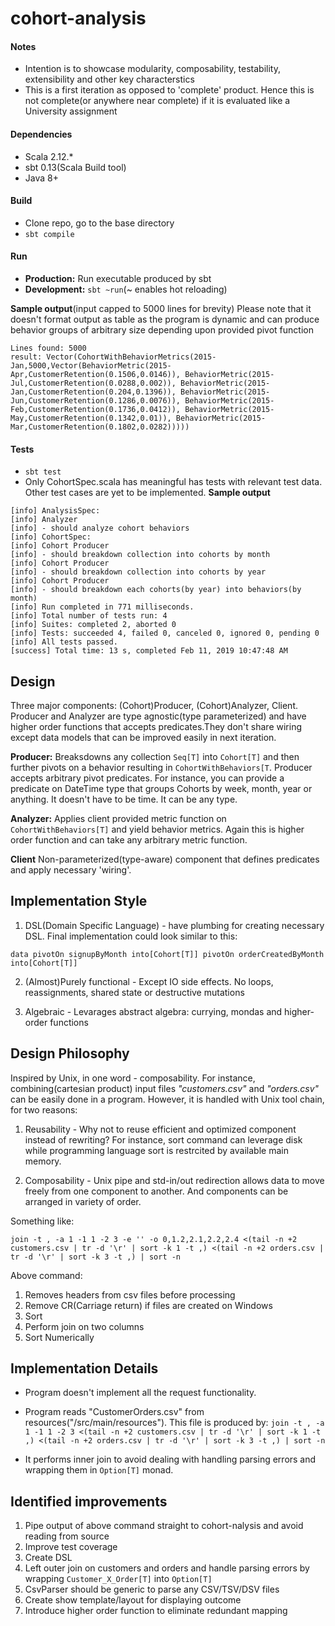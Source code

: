 # cohort-analysis

#### Notes

- Intention is to showcase modularity, composability, testability, extensibility and other key characterstics
- This is a first iteration as opposed to 'complete' product. Hence this is not complete(or anywhere near complete) if it is evaluated like a University assignment

#### Dependencies
- Scala 2.12.*
- sbt 0.13(Scala Build tool)
- Java 8+

#### Build
- Clone repo, go to the base directory
- `sbt compile`

#### Run
- **Production:** Run executable produced by sbt
- **Development:** `sbt ~run`(~ enables hot reloading)

**Sample output**(input capped to 5000 lines for brevity)
  Please note that it doesn't format output as table as the program is dynamic and can produce behavior groups of arbitrary size depending upon provided pivot function
```
Lines found: 5000
result: Vector(CohortWithBehaviorMetrics(2015-Jan,5000,Vector(BehaviorMetric(2015-Apr,CustomerRetention(0.1506,0.0146)), BehaviorMetric(2015-Jul,CustomerRetention(0.0288,0.002)), BehaviorMetric(2015-Jan,CustomerRetention(0.204,0.1396)), BehaviorMetric(2015-Jun,CustomerRetention(0.1286,0.0076)), BehaviorMetric(2015-Feb,CustomerRetention(0.1736,0.0412)), BehaviorMetric(2015-May,CustomerRetention(0.1342,0.01)), BehaviorMetric(2015-Mar,CustomerRetention(0.1802,0.0282)))))
```
#### Tests
- `sbt test`
- Only CohortSpec.scala has meaningful has tests with relevant test data. Other test cases are yet to be implemented. 
**Sample output**
```
[info] AnalysisSpec:
[info] Analyzer
[info] - should analyze cohort behaviors
[info] CohortSpec:
[info] Cohort Producer
[info] - should breakdown collection into cohorts by month
[info] Cohort Producer
[info] - should breakdown collection into cohorts by year
[info] Cohort Producer
[info] - should breakdown each cohorts(by year) into behaviors(by month)
[info] Run completed in 771 milliseconds.
[info] Total number of tests run: 4
[info] Suites: completed 2, aborted 0
[info] Tests: succeeded 4, failed 0, canceled 0, ignored 0, pending 0
[info] All tests passed.
[success] Total time: 13 s, completed Feb 11, 2019 10:47:48 AM
```

## Design
Three major components: (Cohort)Producer, (Cohort)Analyzer, Client. Producer and Analyzer are type agnostic(type parameterized) and have higher order functions that accepts predicates.They don't share wiring except data models that can be improved easily in next iteration.

**Producer:** Breaksdowns any collection `Seq[T]` into `Cohort[T]` and then further pivots on a behavior resulting in
`CohortWithBehaviors[T`. Producer accepts arbitrary pivot predicates. For instance, you can provide a predicate on DateTime type that groups Cohorts by week, month, year or anything. It doesn't have to be time. It can be any type.

**Analyzer:** Applies client provided metric function on `CohortWithBehaviors[T]` and yield behavior metrics. Again this is higher order function and can take any arbitrary metric function.

**Client** Non-parameterized(type-aware) component that defines predicates and apply necessary 'wiring'.


## Implementation Style
1. DSL(Domain Specific Language) - have plumbing for creating necessary DSL. Final implementation could look similar to this:

`data pivotOn signupByMonth into[Cohort[T]] pivotOn orderCreatedByMonth into[Cohort[T]]`

2. (Almost)Purely functional - Except IO side effects. No loops, reassignments, shared state or destructive mutations

3. Algebraic - Levarages abstract algebra: currying, mondas and higher-order functions


## Design Philosophy
Inspired by Unix, in one word - composability. For instance, combining(cartesian product) input files *"customers.csv"*
and *"orders.csv"* can be easily done in a program. However, it is handled with Unix tool chain, for two reasons:

1. Reusability - Why not to reuse efficient and optimized component instead of rewriting? For instance, sort command can leverage disk while programming language sort is restrcited by available main memory.

2. Composability - Unix pipe and std-in/out redirection allows data to move freely from one component to another. And components can be arranged in variety of order.

Something like:

`join -t , -a 1 -1 1 -2 3 -e '' -o 0,1.2,2.1,2.2,2.4 <(tail -n +2 customers.csv | tr -d '\r' | sort -k 1 -t ,) <(tail -n +2 orders.csv | tr -d '\r' | sort -k 3 -t ,) | sort -n`

Above command:
1. Removes headers from csv files before processing
2. Remove CR(Carriage return) if files are created on Windows
3. Sort
4. Perform join on two columns
5. Sort Numerically

## Implementation Details

- Program doesn't implement all the request functionality.

- Program reads "CustomerOrders.csv" from resources("/src/main/resources"). This file is produced by:
`join -t , -a 1 -1 1 -2 3 <(tail -n +2 customers.csv | tr -d '\r' | sort -k 1 -t ,) <(tail -n +2 orders.csv | tr -d '\r' | sort -k 3 -t ,) | sort -n`

- It performs inner join to avoid dealing with handling parsing errors and wrapping them in `Option[T]` monad.

## Identified improvements

1. Pipe output of above command straight to cohort-nalysis and avoid reading from source
2. Improve test coverage
3. Create DSL
4. Left outer join on customers and orders and handle parsing errors by wrapping `Customer_X_Order[T]` into `Option[T]`
5. CsvParser should be generic to parse any CSV/TSV/DSV files
6. Create show template/layout for displaying outcome
7. Introduce higher order function to eliminate redundant mapping 
